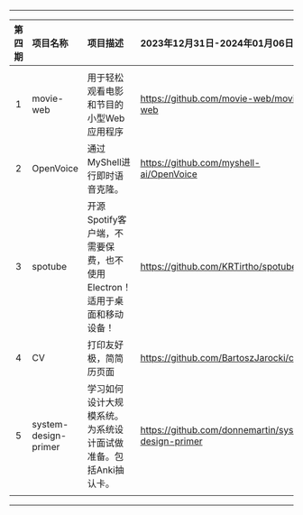 
---

| 第四期 | 项目名称             | 项目描述                                                     | 2023年12月31日-2024年01月06日                       |
| :----: | :------------------- | :----------------------------------------------------------- | :-------------------------------------------------- |
|        |                      |                                                              |                                                     |
|   1    | movie-web            | 用于轻松观看电影和节目的小型Web应用程序                      | https://github.com/movie-web/movie-web              |
|   2    | OpenVoice            | 通过MyShell进行即时语音克隆。                                | https://github.com/myshell-ai/OpenVoice             |
|   3    | spotube              | 开源Spotify客户端，不需要保费，也不使用Electron！适用于桌面和移动设备！ | https://github.com/KRTirtho/spotube                 |
|   4    | CV                   | 打印友好极，简简历页面                                       | https://github.com/BartoszJarocki/cv                |
|   5    | system-design-primer | 学习如何设计大规模系统。为系统设计面试做准备。包括Anki抽认卡。 | https://github.com/donnemartin/system-design-primer |
|        |                      |                                                              |                                                     |

---
